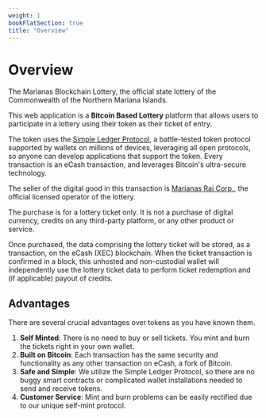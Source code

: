 ```yaml
---
weight: 1
bookFlatSection: true
title: "Overview"
---
```


# Overview

The Marianas Blockchain Lottery, the official state lottery of the Commonwealth of the Northern Mariana Islands.

This web application is a **Bitcoin Based Lottery** platform that allows users to participate in a lottery using their token as their ticket of entry.

The token uses the [Simple Ledger Protocol](https://github.com/simpleledger/slp-specifications/blob/master/slp-payment-protocol.md), a battle-tested token protocol supported by wallets on millions of devices, leveraging all open protocols, so anyone can develop applications that support the token. Every transaction is an eCash transaction, and leverages Bitcoin's ultra-secure technology.

The seller of the digital good in this transaction is [Marianas Rai Corp.](https://nmrai.com), the official licensed operator of the lottery.

The purchase is for a lottery ticket only. It is not a purchase of digital currency, credits on any third-party platform, or any other product or service.

Once purchased, the data comprising the lottery ticket will be stored, as a transaction, on the eCash (XEC) blockchain. When the ticket transaction is confirmed in a block, this unhosted and non-custodial wallet will independently use the lottery ticket data to perform ticket redemption and (if applicable) payout of credits.

## Advantages

There are several crucial advantages over tokens as you have known them.

1. **Self Minted**: There is no need to buy or sell tickets. You mint and burn the tickets right in your own wallet.
2. **Built on Bitcoin**: Each transaction has the same security and functionality as any other transaction on eCash, a fork of Bitcoin.
3. **Safe and Simple**: We utilize the Simple Ledger Protocol, so there are no buggy smart contracts or complicated wallet installations needed to send and receive tokens.
4. **Customer Service**: Mint and burn problems can be easily rectified due to our unique self-mint protocol. 